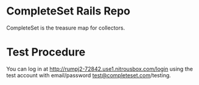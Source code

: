 # CompleteSet Rails Repo

CompleteSet is the treasure map for collectors.

# Test Procedure

You can log in at http://rumpj2-72842.use1.nitrousbox.com/login using the test account with email/password test@completeset.com/testing.

